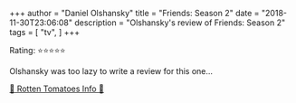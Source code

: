 +++
author = "Daniel Olshansky"
title = "Friends: Season 2"
date = "2018-11-30T23:06:08"
description = "Olshansky's review of Friends: Season 2"
tags = [
    "tv",
]
+++

Rating: ⭐⭐⭐⭐⭐

Olshansky was too lazy to write a review for this one...

[🍅 Rotten Tomatoes Info 🍅](https://www.rottentomatoes.com//tv/friends/s02)